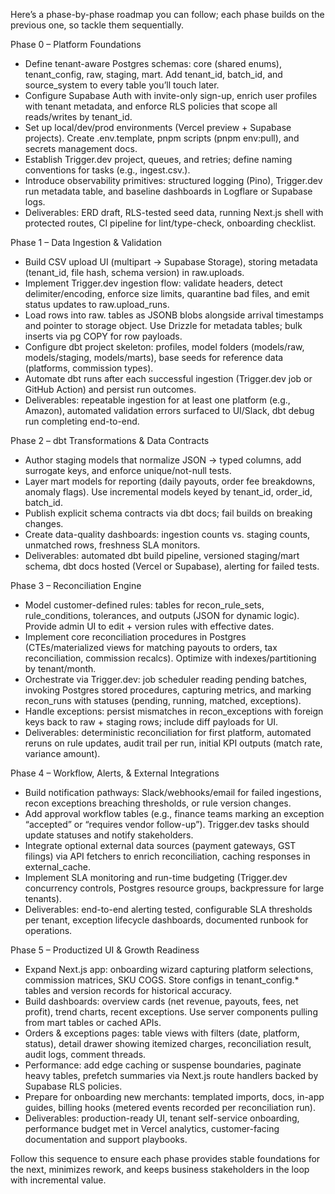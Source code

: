 Here’s a phase-by-phase roadmap you can follow; each phase builds on the previous one, so tackle them sequentially.

  Phase 0 – Platform Foundations

  - Define tenant-aware Postgres schemas: core (shared enums), tenant_config, raw, staging, mart. Add tenant_id, batch_id, and source_system to every table
  you’ll touch later.
  - Configure Supabase Auth with invite-only sign-up, enrich user profiles with tenant metadata, and enforce RLS policies that scope all reads/writes by
  tenant_id.
  - Set up local/dev/prod environments (Vercel preview + Supabase projects). Create .env.template, pnpm scripts (pnpm env:pull), and secrets management
  docs.
  - Establish Trigger.dev project, queues, and retries; define naming conventions for tasks (e.g., ingest.csv.<source>).
  - Introduce observability primitives: structured logging (Pino), Trigger.dev run metadata table, and baseline dashboards in Logflare or Supabase logs.
  - Deliverables: ERD draft, RLS-tested seed data, running Next.js shell with protected routes, CI pipeline for lint/type-check, onboarding checklist.

  Phase 1 – Data Ingestion & Validation

  - Build CSV upload UI (multipart → Supabase Storage), storing metadata (tenant_id, file hash, schema version) in raw.uploads.
  - Implement Trigger.dev ingestion flow: validate headers, detect delimiter/encoding, enforce size limits, quarantine bad files, and emit status updates
  to raw.upload_runs.
  - Load rows into raw.<domain> tables as JSONB blobs alongside arrival timestamps and pointer to storage object. Use Drizzle for metadata tables; bulk
  inserts via pg COPY for row payloads.
  - Configure dbt project skeleton: profiles, model folders (models/raw, models/staging, models/marts), base seeds for reference data (platforms,
  commission types).
  - Automate dbt runs after each successful ingestion (Trigger.dev job or GitHub Action) and persist run outcomes.
  - Deliverables: repeatable ingestion for at least one platform (e.g., Amazon), automated validation errors surfaced to UI/Slack, dbt debug run completing
  end-to-end.

  Phase 2 – dbt Transformations & Data Contracts

  - Author staging models that normalize JSON → typed columns, add surrogate keys, and enforce unique/not-null tests.
  - Layer mart models for reporting (daily payouts, order fee breakdowns, anomaly flags). Use incremental models keyed by tenant_id, order_id, batch_id.
  - Publish explicit schema contracts via dbt docs; fail builds on breaking changes.
  - Create data-quality dashboards: ingestion counts vs. staging counts, unmatched rows, freshness SLA monitors.
  - Deliverables: automated dbt build pipeline, versioned staging/mart schema, dbt docs hosted (Vercel or Supabase), alerting for failed tests.

  Phase 3 – Reconciliation Engine

  - Model customer-defined rules: tables for recon_rule_sets, rule_conditions, tolerances, and outputs (JSON for dynamic logic). Provide admin UI to edit +
  version rules with effective dates.
  - Implement core reconciliation procedures in Postgres (CTEs/materialized views for matching payouts to orders, tax reconciliation, commission recalcs).
  Optimize with indexes/partitioning by tenant/month.
  - Orchestrate via Trigger.dev: job scheduler reading pending batches, invoking Postgres stored procedures, capturing metrics, and marking recon_runs with
  statuses (pending, running, matched, exceptions).
  - Handle exceptions: persist mismatches in recon_exceptions with foreign keys back to raw + staging rows; include diff payloads for UI.
  - Deliverables: deterministic reconciliation for first platform, automated reruns on rule updates, audit trail per run, initial KPI outputs (match rate,
  variance amount).

  Phase 4 – Workflow, Alerts, & External Integrations

  - Build notification pathways: Slack/webhooks/email for failed ingestions, recon exceptions breaching thresholds, or rule version changes.
  - Add approval workflow tables (e.g., finance teams marking an exception “accepted” or “requires vendor follow-up”). Trigger.dev tasks should update
  statuses and notify stakeholders.
  - Integrate optional external data sources (payment gateways, GST filings) via API fetchers to enrich reconciliation, caching responses in
  external_cache.
  - Implement SLA monitoring and run-time budgeting (Trigger.dev concurrency controls, Postgres resource groups, backpressure for large tenants).
  - Deliverables: end-to-end alerting tested, configurable SLA thresholds per tenant, exception lifecycle dashboards, documented runbook for operations.

  Phase 5 – Productized UI & Growth Readiness

  - Expand Next.js app: onboarding wizard capturing platform selections, commission matrices, SKU COGS. Store configs in tenant_config.* tables and version
  records for historical accuracy.
  - Build dashboards: overview cards (net revenue, payouts, fees, net profit), trend charts, recent exceptions. Use server components pulling from mart
  tables or cached APIs.
  - Orders & exceptions pages: table views with filters (date, platform, status), detail drawer showing itemized charges, reconciliation result, audit
  logs, comment threads.
  - Performance: add edge caching or suspense boundaries, paginate heavy tables, prefetch summaries via Next.js route handlers backed by Supabase RLS
  policies.
  - Prepare for onboarding new merchants: templated imports, docs, in-app guides, billing hooks (metered events recorded per reconciliation run).
  - Deliverables: production-ready UI, tenant self-service onboarding, performance budget met in Vercel analytics, customer-facing documentation and
  support playbooks.

  Follow this sequence to ensure each phase provides stable foundations for the next, minimizes rework, and keeps business stakeholders in the loop with
  incremental value.
